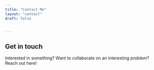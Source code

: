 ```yaml
---
title: "Contact Me"
layout: "contact"
draft: false


---
```


## Get in touch

Interested in something? Want to collaborate on an interesting problem? Reach out here!
